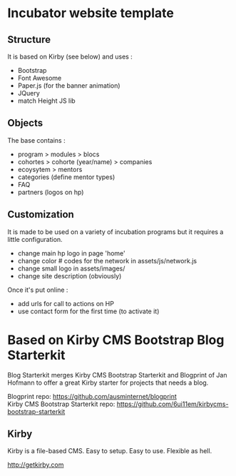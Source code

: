 
# Incubator website template

## Structure 

It is based on Kirby (see below) and uses : 

- Bootstrap 
- Font Awesome 
- Paper.js (for the banner animation)
- JQuery 
- match Height JS lib 

## Objects 

The base contains : 

- program > modules > blocs 
- cohortes > cohorte (year/name) > companies 
- ecoysytem > mentors 
- categories (define mentor types)
- FAQ 
- partners (logos on hp)

## Customization 

It is made to be used on a variety of incubation programs but it requires a little configuration. 

- change main hp logo in page 'home' 
- change color # codes for the network in assets/js/network.js 
- change small logo in assets/images/ 
- change site description (obviously) 

Once it's put online : 

- add urls for call to actions on HP 
- use contact form for the first time (to activate it) 

# Based on Kirby CMS Bootstrap Blog Starterkit

Blog Starterkit merges Kirby CMS Bootstrap Starterkit and Blogprint of Jan Hofmann to offer a great Kirby starter for projects that needs a blog.

Blogprint repo: <https://github.com/ausminternet/blogprint>  
Kirby CMS Bootstrap Starterkit repo: <https://github.com/6ui11em/kirbycms-bootstrap-starterkit>

## Kirby

Kirby is a file-based CMS.
Easy to setup. Easy to use. Flexible as hell.

<http://getkirby.com>